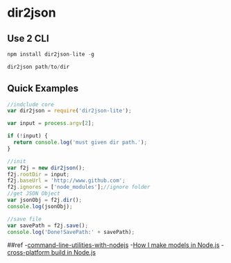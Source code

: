 # dir2json

## Use 2 CLI
```javascript
npm install dir2json-lite -g
```
```javascript
dir2json path/to/dir
```
## Quick Examples

```javascript
//indclude core
var dir2json = require('dir2json-lite');

var input = process.argv[2];

if (!input) {
  return console.log('must given dir path.');
}

//init
var f2j = new dir2json();
f2j.rootDir = input;
f2j.baseUrl = 'http://www.github.com';
f2j.ignores = ['node_modules'];//ignore folder
//get JSON Object
var jsonObj = f2j.dir();
console.log(jsonObj);

//save file
var savePath = f2j.save();
console.log('Done!SavePath:' + savePath);

```
##ref
-[command-line-utilities-with-nodejs](http://shapeshed.com/command-line-utilities-with-nodejs/)
-[How I make models in Node.js](http://forrst.com/posts/How_I_make_models_in_Node_js_using_Redis_as_dat-90W)
-[ cross-platform build in Node.js](https://gist.github.com/domenic/2790533)

